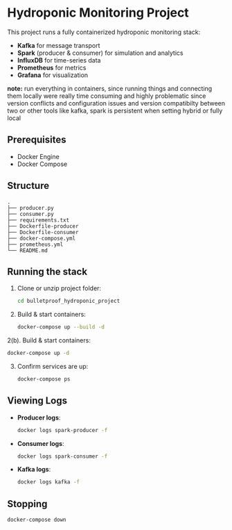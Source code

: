 # Hydroponic Monitoring Project

This project runs a fully containerized hydroponic monitoring stack:
- **Kafka** for message transport
- **Spark** (producer & consumer) for simulation and analytics
- **InfluxDB** for time-series data
- **Prometheus** for metrics
- **Grafana** for visualization


**note:** run everything in containers, since running things and connecting them locally were really time consuming and highly problematic since version conflicts and configuration issues and version compatibilty between two or other tools like kafka, spark is persistent when setting hybrid or fully local
 
## Prerequisites

- Docker Engine
- Docker Compose

## Structure

```
.
├── producer.py
├── consumer.py
├── requirements.txt
├── Dockerfile-producer
├── Dockerfile-consumer
├── docker-compose.yml
├── prometheus.yml
└── README.md
```

## Running the stack

1. Clone or unzip project folder:
   ```bash
   cd bulletproof_hydroponic_project
   ```

2. Build & start containers:
   ```bash
   docker-compose up --build -d
   ```

2(b). Build & start containers:
   ```bash
   docker-compose up -d
   ```

3. Confirm services are up:
   ```bash
   docker-compose ps
   ```

## Viewing Logs

- **Producer logs**:
  ```bash
  docker logs spark-producer -f
  ```
- **Consumer logs**:
  ```bash
  docker logs spark-consumer -f
  ```
- **Kafka logs**:
  ```bash
  docker logs kafka -f
  ```

## Stopping

```bash
docker-compose down
```

